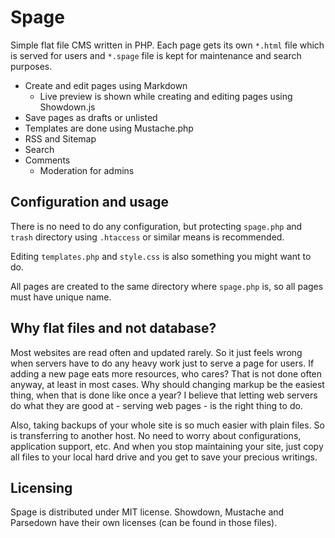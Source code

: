 Spage
=
Simple flat file CMS written in PHP. Each page gets its own `*.html` file which is served for users and `*.spage` file is kept for maintenance and search purposes. 

* Create and edit pages using Markdown
  * Live preview is shown while creating and editing pages using Showdown.js
* Save pages as drafts or unlisted
* Templates are done using Mustache.php
* RSS and Sitemap
* Search
* Comments
  * Moderation for admins

Configuration and usage
-
There is no need to do any configuration, but protecting `spage.php` and `trash` directory using `.htaccess` or similar means is recommended.

Editing `templates.php` and `style.css` is also something you might want to do.

All pages are created to the same directory where `spage.php` is, so all pages must have unique name.

Why flat files and not database?
-
Most websites are read often and updated rarely. So it just feels wrong when servers have to do any heavy work just to serve a page for users. If adding a new page eats more resources, who cares? That is not done often anyway, at least in most cases. Why should changing markup be the easiest thing, when that is done like once a year? I believe that letting web servers do what they are good at - serving web pages - is the right thing to do.

Also, taking backups of your whole site is so much easier with plain files. So is transferring to another host. No need to worry about configurations, application support, etc. And when you stop maintaining your site, just copy all files to your local hard drive and you get to save your precious writings.

Licensing
-
Spage is distributed under MIT license. Showdown, Mustache and Parsedown have their own licenses (can be found in those files).
